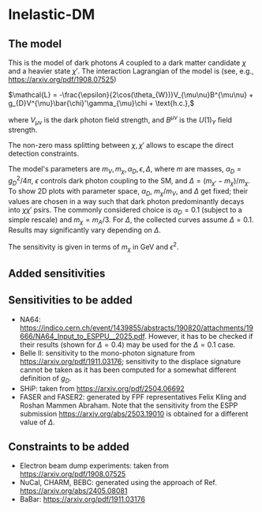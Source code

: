 # Inelastic-DM

## The model

This is the model of dark photons $A$ coupled to a dark matter candidate $\chi$ and a heavier state $\chi'$. The interaction Lagrangian of the model is (see, e.g., https://arxiv.org/pdf/1908.07525)

$`\mathcal{L} = -\frac{\epsilon}{2\cos(\theta_{W})}V_{\mu\nu}B^{\mu\nu} + g_{D}V^{\mu}\bar{\chi}'\gamma_{\mu}\chi + \text{h.c.},`$

where $`V_{\mu\nu}`$ is the dark photon field strength, and $`B^{\mu\nu}`$ is the $`U(1)_{Y}`$ field strength.

The non-zero mass splitting between $`\chi,\chi'`$ allows to escape the direct detection constraints. 

The model's parameters are $`m_{V},m_{\chi}, \alpha_{D}, \epsilon, \Delta`$, where $m$ are masses, $\alpha_{D} = g_{D}^{2}/4\pi$, $\epsilon$ controls dark photon coupling to the SM, and $`\Delta = (m_{\chi'}-m_{\chi})/m_{\chi}`$. To show 2D plots with parameter space, $\alpha_{D}$, $m_{\chi}/m_{V}$, and $\Delta$ get fixed; their values are chosen in a way such that dark photon predominantly decays into $\chi\chi'$ psirs. The commonly considered choice is $\alpha_{D} = 0.1$ (subject to a simple rescale) and $m_{\chi} = m_{A}/3$. For $\Delta$, the collected curves assume $\Delta = 0.1$. Results may significantly vary depending on $\Delta$. 

The sensitivity is given in terms of $m_{\chi}$ in GeV and $\epsilon^{2}$.
 
 
## Added sensitivities

 
## Sensitivities to be added

- NA64: https://indico.cern.ch/event/1439855/abstracts/190820/attachments/19666/NA64_Input_to_ESPPU__2025.pdf. However, it has to be checked if their results (shown for $`\Delta = 0.4`$) may be used for the $\Delta = 0.1$ case.
- Belle II: sensitivity to the mono-photon signature from  https://arxiv.org/pdf/1911.03176; sensitivity to the displace signature cannot be taken as it has been computed for a somewhat different definition of $g_{D}$.
- SHiP: taken from https://arxiv.org/pdf/2504.06692
- FASER and FASER2: generated by FPF representatives Felix Kling and Roshan Mammen Abraham. Note that the sensitivity from the ESPP submission https://arxiv.org/abs/2503.19010 is obtained for a different value of $`\Delta`$.

## Constraints to be added

- Electron beam dump experiments: taken from https://arxiv.org/pdf/1908.07525
- NuCal, CHARM, BEBC: generated using the approach of Ref. https://arxiv.org/abs/2405.08081
- BaBar: https://arxiv.org/pdf/1911.03176
